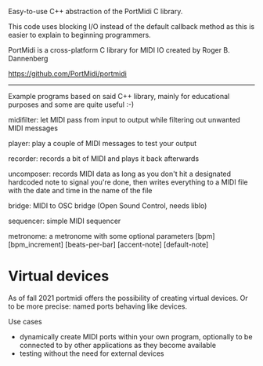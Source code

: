 Easy-to-use C++ abstraction of the PortMidi C library.

This code uses blocking I/O instead of the default callback method as this
is easier to explain to beginning programmers.

PortMidi is a cross-platform C library for MIDI IO created by Roger B. Dannenberg

https://github.com/PortMidi/portmidi

---

Example programs based on said C++ library, mainly for educational purposes
and some are quite useful :-)

midifilter: let MIDI pass from input to output while filtering out unwanted MIDI messages

player: play a couple of MIDI messages to test your output

recorder: records a bit of MIDI and plays it back afterwards

uncomposer: records MIDI data as long as you don't hit a designated hardcoded note to signal you're done, then writes everything to a MIDI file with the date and time in the name of the file

bridge: MIDI to OSC bridge (Open Sound Control, needs liblo)

sequencer: simple MIDI sequencer

metronome: a metronome with some optional parameters
    [bpm] [bpm_increment] [beats-per-bar] [accent-note] [default-note]


# Virtual devices
As of fall 2021 portmidi offers the possibility of creating virtual devices. Or
to be more precise: named ports behaving like devices.

Use cases
- dynamically create MIDI ports within your own program, optionally to be
  connected to by other applications as they become available
- testing without the need for external devices

